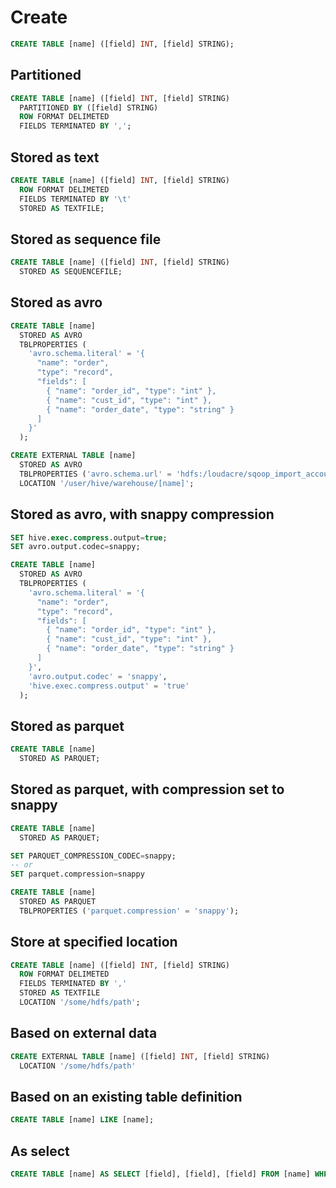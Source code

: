 # Create

```sql
CREATE TABLE [name] ([field] INT, [field] STRING);
```

## Partitioned

```sql
CREATE TABLE [name] ([field] INT, [field] STRING)
  PARTITIONED BY ([field] STRING)
  ROW FORMAT DELIMETED
  FIELDS TERMINATED BY ',';
```

## Stored as text

```sql
CREATE TABLE [name] ([field] INT, [field] STRING)
  ROW FORMAT DELIMETED
  FIELDS TERMINATED BY '\t'
  STORED AS TEXTFILE;
```

## Stored as sequence file

```sql
CREATE TABLE [name] ([field] INT, [field] STRING)
  STORED AS SEQUENCEFILE;
```

## Stored as avro

```sql
CREATE TABLE [name]
  STORED AS AVRO
  TBLPROPERTIES (
    'avro.schema.literal' = '{
      "name": "order",
      "type": "record",
      "fields": [
        { "name": "order_id", "type": "int" },
        { "name": "cust_id", "type": "int" },
        { "name": "order_date", "type": "string" }
      ]
    }'
  );
```

```sql
CREATE EXTERNAL TABLE [name]
  STORED AS AVRO
  TBLPROPERTIES ('avro.schema.url' = 'hdfs:/loudacre/sqoop_import_accounts.avsc')
  LOCATION '/user/hive/warehouse/[name]';
```

## Stored as avro, with snappy compression

```sql
SET hive.exec.compress.output=true;
SET avro.output.codec=snappy;

CREATE TABLE [name]
  STORED AS AVRO
  TBLPROPERTIES (
    'avro.schema.literal' = '{
      "name": "order",
      "type": "record",
      "fields": [
        { "name": "order_id", "type": "int" },
        { "name": "cust_id", "type": "int" },
        { "name": "order_date", "type": "string" }
      ]
    }',
    'avro.output.codec' = 'snappy',
    'hive.exec.compress.output' = 'true'
  );
```

## Stored as parquet

```sql
CREATE TABLE [name]
  STORED AS PARQUET;
```

## Stored as parquet, with compression set to snappy

```sql
CREATE TABLE [name]
  STORED AS PARQUET;

SET PARQUET_COMPRESSION_CODEC=snappy;
-- or
SET parquet.compression=snappy
```

```sql
CREATE TABLE [name]
  STORED AS PARQUET
  TBLPROPERTIES ('parquet.compression' = 'snappy');
```

## Store at specified location

```sql
CREATE TABLE [name] ([field] INT, [field] STRING)
  ROW FORMAT DELIMETED
  FIELDS TERMINATED BY ','
  STORED AS TEXTFILE
  LOCATION '/some/hdfs/path';
```

## Based on external data

```sql
CREATE EXTERNAL TABLE [name] ([field] INT, [field] STRING)
  LOCATION '/some/hdfs/path'
```

## Based on an existing table definition

```sql
CREATE TABLE [name] LIKE [name];
```

## As select

```sql
CREATE TABLE [name] AS SELECT [field], [field], [field] FROM [name] WHERE [field] = '[value]';
```
